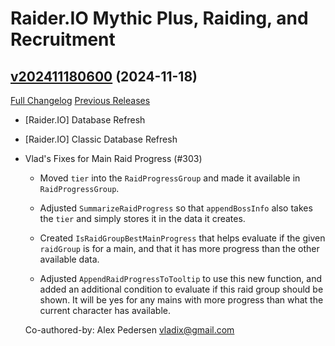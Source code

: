 # Raider.IO Mythic Plus, Raiding, and Recruitment

## [v202411180600](https://github.com/RaiderIO/raiderio-addon/tree/v202411180600) (2024-11-18)
[Full Changelog](https://github.com/RaiderIO/raiderio-addon/compare/v202411170600...v202411180600) [Previous Releases](https://github.com/RaiderIO/raiderio-addon/releases)

- [Raider.IO] Database Refresh  
- [Raider.IO] Classic Database Refresh  
- Vlad's Fixes for Main Raid Progress (#303)  
    - Moved `tier` into the `RaidProgressGroup` and made it available in `RaidProgressGroup`.  
    - Adjusted `SummarizeRaidProgress` so that `appendBossInfo` also takes the `tier` and simply stores it in the data it creates.  
    - Created `IsRaidGroupBestMainProgress` that helps evaluate if the given `raidGroup` is for a main, and that it has more progress than the other available data.  
    - Adjusted `AppendRaidProgressToTooltip` to use this new function, and added an additional condition to evaluate if this raid group should be shown. It will be yes for any mains with more progress than what the current character has available.  
    Co-authored-by: Alex Pedersen <vladix@gmail.com>  